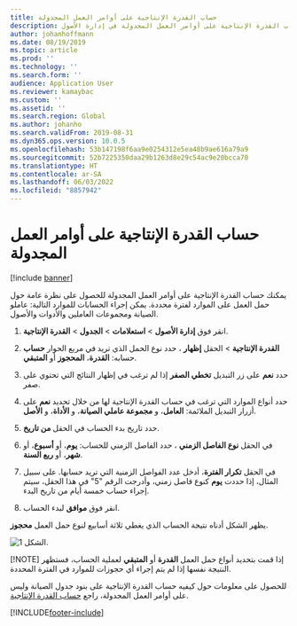 ```yaml
---
title: حساب القدرة الإنتاجية على أوامر العمل المجدولة
description: يوضح هذا المقال كيفية حساب القدرة الإنتاجية على أوامر العمل المجدولة في إدارة الأصول.
author: johanhoffmann
ms.date: 08/19/2019
ms.topic: article
ms.prod: ''
ms.technology: ''
ms.search.form: ''
audience: Application User
ms.reviewer: kamaybac
ms.custom: ''
ms.assetid: ''
ms.search.region: Global
ms.author: johanho
ms.search.validFrom: 2019-08-31
ms.dyn365.ops.version: 10.0.5
ms.openlocfilehash: 53b147198f6aa9e0254312e5ea48b9ae616a79a9
ms.sourcegitcommit: 52b7225350daa29b1263d8e29c54ac9e20bcca70
ms.translationtype: HT
ms.contentlocale: ar-SA
ms.lasthandoff: 06/03/2022
ms.locfileid: "8857942"
---
```

# <a name="calculate-capacity-load-on-scheduled-work-orders"></a>حساب القدرة الإنتاجية على أوامر العمل المجدولة

[!include [banner](../../includes/banner.md)]

 

يمكنك حساب القدرة الإنتاجية على أوامر العمل المجدولة للحصول على نظرة عامة حول حمل العمل على الموارد لفترة محددة. يمكن إجراء الحسابات للموارد التالية: عاملو الصيانة ومجموعات العاملين والأدوات والأصول.

1. انقر فوق **إدارة الأصول** > **استعلامات** > **الجدول** > **القدرة الإنتاجية**.

2. في مربع الحوار **حساب‏‎ القدرة الإنتاجية** > الحقل **إظهار** ، حدد نوع الحمل الذي تريد حسابه: **القدرة**، **المحجوز** أو **المتبقي‬**.

3. حدد **نعم** على زر التبديل **تخطي الصفر** إذا لم ترغب في إظهار النتائج التي تحتوي على صفر.

4. حدد أنواع الموارد التي ترغب في حساب القدرة الإنتاجية لها من خلال تحديد **نعم** على أزرار التبديل الملائمة: **العامل**، و **مجموعة عاملي الصيانة**، و **الأداة**، و **الأصل**.

5. حدد تاريخ بدء الحساب في الحقل **من تاريخ**.

6. في الحقل **نوع الفاصل الزمني** ، حدد الفاصل الزمني للحساب: **يوم**، أو **أسبوع**، أو **شهر**، أو **ربع السنة**.

7. في الحقل **تكرار الفترة‬**، أدخل عدد الفواصل الزمنية التي تريد حسابها. على سبيل المثال، إذا حددت **يوم** كنوع فاصل زمني، وأدرجت الرقم "5" في هذا الحقل، سيتم إجراء حساب خمسة أيام من تاريخ البدء.

8. انقر فوق **موافق** لبدء الحساب.

يظهر الشكل أدناه نتيجة الحساب الذي يغطي ثلاثة أسابيع لنوع حمل العمل **محجوز**.

![الشكل 1.](media/08-work-order-scheduling.png)

[!NOTE]
إذا قمت بتحديد أنواع حمل العمل **القدرة** أو **المتبقي** لعملية الحساب، فستظهر النتيجة نفسها إذا لم يتم إجراء أي حجوزات للموارد في الفترة المحددة.

للحصول على معلومات حول كيفيه حساب القدرة الإنتاجية على بنود جدول الصيانة وليس على أوامر العمل المجدولة، راجع [حساب القدرة الإنتاجية](../capacity-planning/calculate-capacity-load.md).



[!INCLUDE[footer-include](../../../includes/footer-banner.md)]